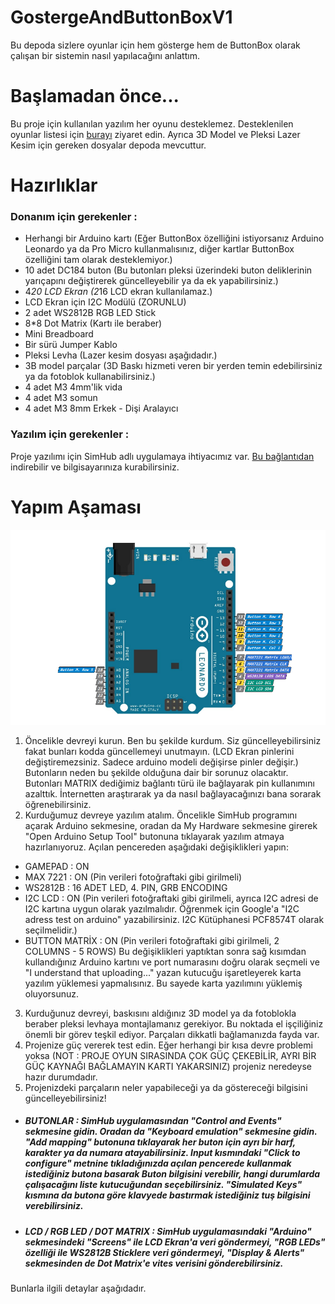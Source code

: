 # GostergeAndButtonBoxV1
Bu depoda sizlere oyunlar için hem gösterge hem de ButtonBox olarak çalışan bir sistemin nasıl yapılacağını anlattım.

# Başlamadan önce...

Bu proje için kullanılan yazılım her oyunu desteklemez. Desteklenilen oyunlar listesi için [burayı](https://www.simhubdash.com/supported-games/ "SimHub desteklenen oyunlar listesi") ziyaret edin. Ayrıca 3D Model ve Pleksi Lazer Kesim için gereken dosyalar depoda mevcuttur.

# Hazırlıklar

### Donanım için gerekenler : 

- Herhangi bir Arduino kartı (Eğer ButtonBox özelliğini istiyorsanız Arduino Leonardo ya da Pro Micro kullanmalısınız, diğer kartlar ButtonBox özelliğini tam olarak desteklemiyor.)
- 10 adet DC184 buton (Bu butonları pleksi üzerindeki buton deliklerinin yarıçapını değiştirerek güncelleyebilir ya da ek yapabilirsiniz.)
- 4*20 LCD Ekran (2*16 LCD ekran kullanılamaz.)
- LCD Ekran için I2C Modülü (ZORUNLU)
- 2 adet WS2812B RGB LED Stick
- 8*8 Dot Matrix (Kartı ile beraber)
- Mini Breadboard
- Bir sürü Jumper Kablo
- Pleksi Levha (Lazer kesim dosyası aşağıdadır.)
- 3B model parçalar (3D Baskı hizmeti veren bir yerden temin edebilirsiniz ya da fotoblok kullanabilirsiniz.)
- 4 adet M3 4mm'lik vida 
- 4 adet M3 somun
- 4 adet M3 8mm Erkek - Dişi Aralayıcı

### Yazılım için gerekenler : 

Proje yazılımı için SimHub adlı uygulamaya ihtiyacımız var. [Bu bağlantıdan](https://www.simhubdash.com/download-2/ "SimHub indirme linki") indirebilir ve bilgisayarınıza kurabilirsiniz.

# Yapım Aşaması

![Devre Şeması](devre/devre.PNG "Devre Şeması")

1. Öncelikle devreyi kurun. Ben bu şekilde kurdum. Siz güncelleyebilirsiniz fakat bunları kodda güncellemeyi unutmayın. (LCD Ekran pinlerini değiştiremezsiniz. Sadece arduino modeli değişirse pinler değişir.) Butonların neden bu şekilde olduğuna dair bir sorunuz olacaktır. Butonları MATRIX dediğimiz bağlantı türü ile bağlayarak pin kullanımını azalttık. İnternetten araştırarak ya da nasıl bağlayacağınızı bana sorarak öğrenebilirsiniz.
2. Kurduğumuz devreye yazılım atalım. Öncelikle SimHub programını açarak Arduino sekmesine, oradan da My Hardware sekmesine girerek "Open Arduino Setup Tool" butonuna tıklayarak yazılım atmaya hazırlanıyoruz. Açılan pencereden aşağıdaki değişiklikleri yapın: 
- GAMEPAD : ON 
- MAX 7221 : ON (Pin verileri fotoğraftaki gibi girilmeli)
- WS2812B : 16 ADET LED, 4. PIN, GRB ENCODING
- I2C LCD : ON (Pin verileri fotoğraftaki gibi girilmeli, ayrıca I2C adresi de I2C kartına uygun olarak yazılmalıdır. Öğrenmek için Google'a "I2C adress test on arduino" yazabilirsiniz. I2C Kütüphanesi PCF8574T olarak seçilmelidir.)
- BUTTON MATRİX : ON (Pin verileri fotoğraftaki gibi girilmeli, 2 COLUMNS - 5 ROWS)
Bu değişiklikleri yaptıktan sonra sağ kısımdan kullandığınız Arduino kartını ve port numarasını doğru olarak seçmeli ve "I understand that uploading..." yazan kutucuğu işaretleyerek karta yazılım yüklemesi yapmalısınız. Bu sayede karta yazılımını yüklemiş oluyorsunuz.
3. Kurduğunuz devreyi, baskısını aldığınız 3D model ya da fotoblokla beraber pleksi levhaya montajlamanız gerekiyor. Bu noktada el işçiliğiniz önemli bir görev teşkil ediyor. Parçaları dikkatli bağlamanızda fayda var.
4. Projenize güç vererek test edin. Eğer herhangi bir kısa devre problemi yoksa (NOT : PROJE OYUN SIRASINDA ÇOK GÜÇ ÇEKEBİLİR, AYRI BİR GÜÇ KAYNAĞI BAĞLAMAYIN KARTI YAKARSINIZ) projeniz neredeyse hazır durumdadır.
5. Projenizdeki parçaların neler yapabileceği ya da göstereceği bilgisini güncelleyebilirsiniz!
- ##### BUTONLAR : SimHub uygulamasından "Control and Events" sekmesine gidin. Oradan da "Keyboard emulation" sekmesine gidin. "Add mapping" butonuna tıklayarak her buton için ayrı bir harf, karakter ya da numara atayabilirsiniz. Input kısmındaki "Click to configure" metnine tıkladığınızda açılan pencerede kullanmak istediğiniz butona basarak Buton bilgisini verebilir, hangi durumlarda çalışacağını liste kutucuğundan seçebilirsiniz. "Simulated Keys" kısmına da butona göre klavyede bastırmak istediğiniz tuş bilgisini verebilirsiniz.
- ##### LCD / RGB LED / DOT MATRIX : SimHub uygulamasındaki "Arduino" sekmesindeki "Screens" ile LCD Ekran'a veri göndermeyi, "RGB LEDs" özelliği ile WS2812B Sticklere veri göndermeyi, "Display & Alerts" sekmesinden de Dot Matrix'e vites verisini gönderebilirsiniz.

Bunlarla ilgili detaylar aşağıdadır.






